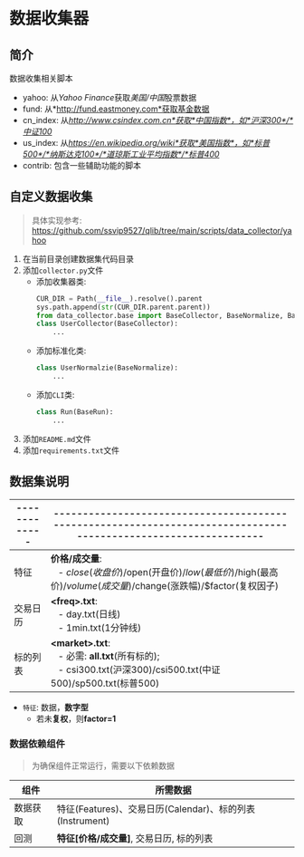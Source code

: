 # 数据收集器

## 简介

数据收集相关脚本

- yahoo: 从*Yahoo Finance*获取*美国/中国*股票数据
- fund: 从*http://fund.eastmoney.com*获取基金数据
- cn_index: 从*http://www.csindex.com.cn*获取*中国指数*，如*沪深300*/*中证100*
- us_index: 从*https://en.wikipedia.org/wiki*获取*美国指数*，如*标普500*/*纳斯达克100*/*道琼斯工业平均指数*/*标普400*
- contrib: 包含一些辅助功能的脚本


## 自定义数据收集

> 具体实现参考: https://github.com/ssvip9527/qlib/tree/main/scripts/data_collector/yahoo

1. 在当前目录创建数据集代码目录
2. 添加`collector.py`文件
   - 添加收集器类:
     ```python
     CUR_DIR = Path(__file__).resolve().parent
     sys.path.append(str(CUR_DIR.parent.parent))
     from data_collector.base import BaseCollector, BaseNormalize, BaseRun
     class UserCollector(BaseCollector):
         ...
     ```
   - 添加标准化类:
     ```python
     class UserNormalzie(BaseNormalize):
         ...
     ```
   - 添加`CLI`类:
     ```python
     class Run(BaseRun):
         ...
     ```
3. 添加`README.md`文件
4. 添加`requirements.txt`文件


## 数据集说明

  |-------------|----------------------------------------------------------------------------------------------------------------|
  |------------------------------------------------------------------------------------------------------------------|---------------------------------------------------------------|
  | 特征        | **价格/成交量**: <br>&nbsp;&nbsp; - $close(收盘价)/$open(开盘价)/$low(最低价)/$high(最高价)/$volume(成交量)/$change(涨跌幅)/$factor(复权因子) |
  | 交易日历    | **\<freq>.txt**: <br>&nbsp;&nbsp; - day.txt(日线)<br>&nbsp;&nbsp;  - 1min.txt(1分钟线)                                  |
  | 标的列表    | **\<market>.txt**: <br>&nbsp;&nbsp; - 必需: **all.txt**(所有标的); <br>&nbsp;&nbsp;  - csi300.txt(沪深300)/csi500.txt(中证500)/sp500.txt(标普500) |

  - `特征`: 数据，**数字型**
    - 若未**复权**，则**factor=1**

### 数据依赖组件

> 为确保组件正常运行，需要以下依赖数据

  | 组件           | 所需数据                                         |
  |---------------------------------------------------|--------------------------------|
  | 数据获取       | 特征(Features)、交易日历(Calendar)、标的列表(Instrument) |
  | 回测           | **特征[价格/成交量]**, 交易日历, 标的列表          |